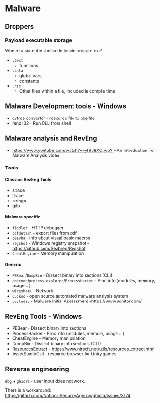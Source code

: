# Malware

## Droppers

### Payload executable storage 

Where to store the shellcode inside `Dropper.exe`?
- `.text`
  - functions
- `.data`
  - global vars
  - constants
- `.rsc`
  - Other files within a file, included in compile time

## Malware Development tools - Windows

- cvtres converter - resource file to obj-file
- rundll32 - Run DLL from shell


## Malware analysis and RevEng

- https://www.youtube.com/watch?v=yf6J8XO_wpY - An Introduction To Malware Analysis video

### Tools

#### Classics RevEng Tools 

- strace
- ltrace
- strings
- gdb

#### Malware specific

- `fiddler` - HTTP debugger
- `pdfdetach` - export files from pdf
- `olevba` - info about visual basic macros
- `regshot` - Windows registry snapshot - https://github.com/Seabreg/Regshot
- `CheatEngine` - Memory manipulation

#### Generic

- `PEBear`/`DumpBin` - Dissect binary into sections (CLI)
- `procmon`/`process explorer`/`ProcessHacker` - Proc info (modules, memory, usage ...)
- `wireshark` - Network 
- `Cuckoo` - open source automated malware analysis system
- `pestudio` - Malware Initial Assessment -https://www.winitor.com/


## RevEng Tools - Windows

- PEBear - Dissect binary into sections
- ProcessHacker - Proc info (modules, memory, usage ...)
- CheatEngine - Memory manipulation
- DumpBin - Dissect binary into sections (CLI)
- ResourcesExtract - https://www.nirsoft.net/utils/resources_extract.html
- AssetStudioGUI - resource browser for Unity games

## Reverse engineering

`dbg` + `ghidra` - user input does not work.

There is a workaround: https://github.com/NationalSecurityAgency/ghidra/issues/3174
